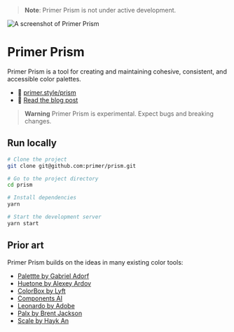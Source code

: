 > **Note**: Primer Prism is not under active development.

![A screenshot of Primer Prism](https://user-images.githubusercontent.com/4608155/172450729-c88a40bc-3273-4aeb-83a4-2610a0c68ecc.png)

# Primer Prism

Primer Prism is a tool for creating and maintaining cohesive, consistent, and accessible color palettes.

- 🌈 [primer.style/prism](https://primer.style/prism)
- 📝 [Read the blog post](https://github.blog/2022-06-14-accelerating-github-theme-creation-with-color-tooling/)

> **Warning**
> Primer Prism is experimental. Expect bugs and breaking changes.

## Run locally

```bash
# Clone the project
git clone git@github.com:primer/prism.git

# Go to the project directory
cd prism

# Install dependencies
yarn

# Start the development server
yarn start
```

## Prior art

Primer Prism builds on the ideas in many existing color tools:

- [Palettte by Gabriel Adorf](https://palettte.app/)
- [Huetone by Alexey Ardov](https://huetone.ardov.me/)
- [ColorBox by Lyft](https://lyft-colorbox.herokuapp.com/)
- [Components AI](https://components.ai/)
- [Leonardo by Adobe](https://leonardocolor.io/theme.html)
- [Palx by Brent Jackson](https://palx.jxnblk.com/)
- [Scale by Hayk An](https://hihayk.github.io/scale)

